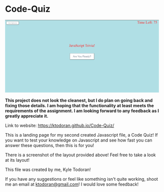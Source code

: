 # Code-Quiz

![ScreenShot of Project](ScreenshotofCodeQuiz.jpg)

**This project does not look the cleanest, but I do plan on going back and fixing those details. I am hoping that the functionality at least meets the requirements of the assignment. I am looking forward to any feedback as I greatly appreciate it.**

Link to website: https://ktodoran.github.io/Code-Quiz/

This is a landing page for my second created Javascript file, a Code Quiz!
If you want to test your knowledge on Javascript and see how fast you can answer these questions, then this is for you!

There is a screenshot of the layout provided above! Feel free to take a look at its layout!

This file was created by me, Kyle Todoran!

If you have any suggestions or feel like something isn't quite working, shoot me an email at ktodoran@gmail.com! I would love some feedback!